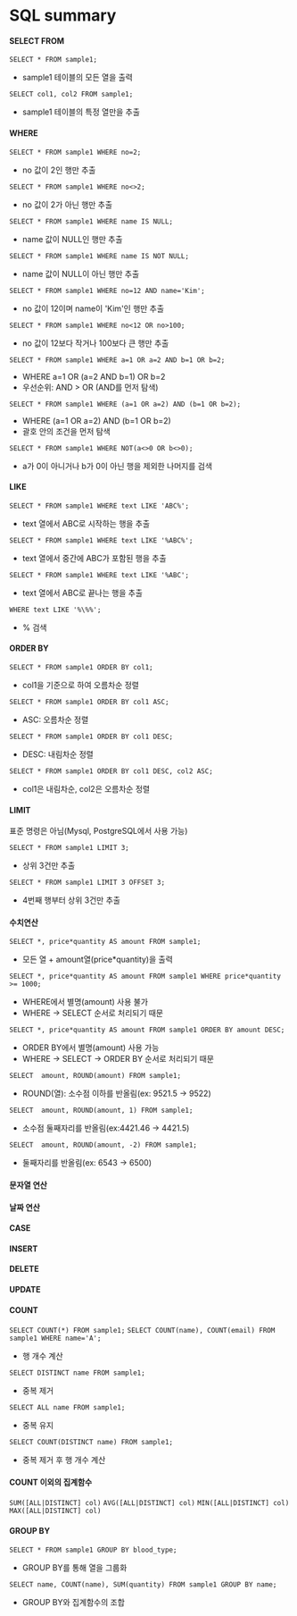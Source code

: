 # SQL summary

#### SELECT FROM
`SELECT * FROM sample1;`
- sample1 테이블의 모든 열을 출력

`SELECT col1, col2 FROM sample1;`
- sample1 테이블의 특정 열만을 추출

#### WHERE
`SELECT * FROM sample1 WHERE no=2;`
- no 값이 2인 행만 추출

`SELECT * FROM sample1 WHERE no<>2;`
- no 값이 2가 아닌 행만 추출

`SELECT * FROM sample1 WHERE name IS NULL;`
- name 값이 NULL인 행만 추출

`SELECT * FROM sample1 WHERE name IS NOT NULL;`
- name 값이 NULL이 아닌 행만 추출

`SELECT * FROM sample1 WHERE no=12 AND name='Kim';`
- no 값이 12이며 name이 'Kim'인 행만 추출

`SELECT * FROM sample1 WHERE no<12 OR no>100;`
- no 값이 12보다 작거나 100보다 큰 행만 추출

`SELECT * FROM sample1 WHERE a=1 OR a=2 AND b=1 OR b=2;`
- WHERE a=1 OR (a=2 AND b=1) OR b=2
- 우선순위: AND > OR (AND를 먼저 탐색)

`SELECT * FROM sample1 WHERE (a=1 OR a=2) AND (b=1 OR b=2);`
- WHERE (a=1 OR a=2) AND (b=1 OR b=2)
- 괄호 안의 조건을 먼저 탐색

`SELECT * FROM sample1 WHERE NOT(a<>0 OR b<>0);`
- a가 0이 아니거나 b가 0이 아닌 행을 제외한 나머지를 검색

#### LIKE

`SELECT * FROM sample1 WHERE text LIKE 'ABC%';`
- text 열에서 ABC로 시작하는 행을 추출

`SELECT * FROM sample1 WHERE text LIKE '%ABC%';`
- text 열에서 중간에 ABC가 포함된 행을 추출

`SELECT * FROM sample1 WHERE text LIKE '%ABC';`
- text 열에서 ABC로 끝나는 행을 추출

`WHERE text LIKE '%\%%';`
- % 검색


#### ORDER BY

`SELECT * FROM sample1 ORDER BY col1;`
- col1을 기준으로 하여 오름차순 정렬

`SELECT * FROM sample1 ORDER BY col1 ASC;`
- ASC: 오름차순 정렬

`SELECT * FROM sample1 ORDER BY col1 DESC;`
- DESC: 내림차순 정렬

`SELECT * FROM sample1 ORDER BY col1 DESC, col2 ASC;`
- col1은 내림차순, col2은 오름차순 정렬

#### LIMIT

표준 명령은 아님(Mysql, PostgreSQL에서 사용 가능)

`SELECT * FROM sample1 LIMIT 3;`
- 상위 3건만 추출

`SELECT * FROM sample1 LIMIT 3 OFFSET 3;`
- 4번째 행부터 상위 3건만 추출

#### 수치연산

`SELECT *, price*quantity AS amount FROM sample1;`
- 모든 열 + amount열(price*quantity)을 출력

`SELECT *, price*quantity AS amount FROM sample1 WHERE price*quantity >= 1000;`
- WHERE에서 별명(amount) 사용 불가
- WHERE -> SELECT 순서로 처리되기 때문

`SELECT *, price*quantity AS amount FROM sample1 ORDER BY amount DESC;`
- ORDER BY에서 별명(amount) 사용 가능
- WHERE -> SELECT -> ORDER BY 순서로 처리되기 때문

`SELECT  amount, ROUND(amount) FROM sample1;`
- ROUND(열): 소수점 이하를 반올림(ex: 9521.5 -> 9522)

`SELECT  amount, ROUND(amount, 1) FROM sample1;`
- 소수점 둘째자리를 반올림(ex:4421.46 -> 4421.5)

`SELECT  amount, ROUND(amount, -2) FROM sample1;`
- 둘째자리를 반올림(ex: 6543 -> 6500)

#### 문자열 연산

#### 날짜 연산

#### CASE

#### INSERT

#### DELETE

#### UPDATE

#### COUNT

`SELECT COUNT(*) FROM sample1;`
`SELECT COUNT(name), COUNT(email) FROM sample1 WHERE name='A';`
- 행 개수 계산

`SELECT DISTINCT name FROM sample1;`
- 중복 제거

`SELECT ALL name FROM sample1;`
- 중복 유지

`SELECT COUNT(DISTINCT name) FROM sample1;`
- 중복 제거 후 행 개수 계산

#### COUNT 이외의 집계함수
`SUM([ALL|DISTINCT] col)`
`AVG([ALL|DISTINCT] col)`
`MIN([ALL|DISTINCT] col)`
`MAX([ALL|DISTINCT] col)`

#### GROUP BY
`SELECT * FROM sample1 GROUP BY blood_type;`
- GROUP BY를 통해 열을 그룹화

`SELECT name, COUNT(name), SUM(quantity) FROM sample1 GROUP BY name;`
- GROUP BY와 집계함수의 조합



